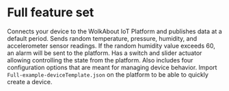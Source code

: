 Full feature set
================
Connects your device to the WolkAbout IoT Platform and publishes data at a default period.
Sends random temperature, pressure, humidity, and accelerometer sensor readings.
If the random humidity value exceeds 60, an alarm will be sent to the platform.
Has a switch and slider actuator allowing controlling the state from the platform.
Also includes four configuration options that are meant for managing device behavior.
Import `Full-example-deviceTemplate.json` on the platform to be able to quickly create a device.